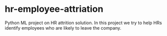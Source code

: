 # hr-employee-attriation
Python ML project on HR attrition solution. In this project we try to help HRs identify employees who are likely to leave the company.
